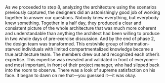 As we proceeded to step 8, analyzing the architecture using the scenarios previously captured, the designers did an astonishingly good job of working together to answer our questions. Nobody knew everything, but everybody knew something. Together in a half day, they produced a clear and consistent picture of the whole architecture that was much more coherent and understandable than anything the architect had been willing to produce in two whole days of pre-exercise discussion. And by the end of phase 2, the design team was transformed. This erstwhile group of information-starved individuals with limited compartmentalized knowledge became a true architecture team. The members drew out and recognized each other’s expertise. This expertise was revealed and validated in front of everyone—and most important, in front of their project manager, who had slipped back into the room to observe. There was a look of supreme satisfaction on his face. It began to dawn on me that—you guessed it—it was okay.